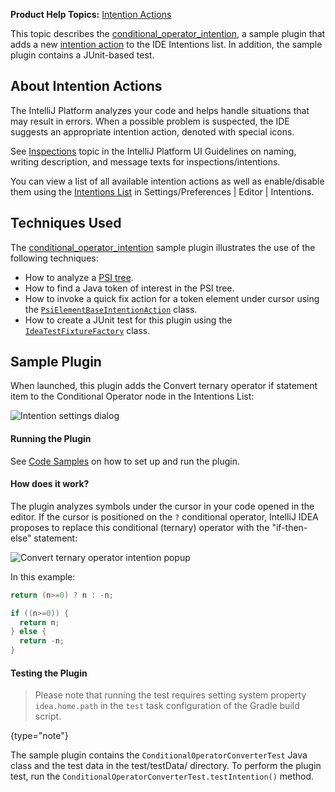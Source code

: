 [//]: # (title: Intentions)

<!-- Copyright 2000-2022 JetBrains s.r.o. and other contributors. Use of this source code is governed by the Apache 2.0 license that can be found in the LICENSE file. -->

<microformat>

**Product Help Topics:** [Intention Actions](https://www.jetbrains.com/help/idea/intention-actions.html)

</microformat>

This topic describes the [conditional_operator_intention](%gh-sdk-samples%/conditional_operator_intention), a sample plugin that adds a new [intention action](https://www.jetbrains.com/help/idea/intention-actions.html) to the IDE Intentions list.
In addition, the sample plugin contains a JUnit-based test.

## About Intention Actions

The IntelliJ Platform analyzes your code and helps handle situations that may result in errors.
When a possible problem is suspected, the IDE suggests an appropriate intention action, denoted with special icons.

See [Inspections](https://jetbrains.design/intellij/text/inspections/) topic in the IntelliJ Platform UI Guidelines on naming, writing description, and message texts for inspections/intentions.

You can view a list of all available intention actions as well as enable/disable them using the [Intentions List](https://www.jetbrains.com/help/idea/intention-actions.html#intention-settings) in <menupath>Settings/Preferences | Editor | Intentions</menupath>.

## Techniques Used

The [conditional_operator_intention](%gh-sdk-samples%/conditional_operator_intention) sample plugin illustrates the use of the following techniques:

- How to analyze a [PSI tree](psi_files.md).
- How to find a Java token of interest in the PSI tree.
- How to invoke a quick fix action for a token element under cursor using the [`PsiElementBaseIntentionAction`](%gh-ic%/platform/lang-api/src/com/intellij/codeInsight/intention/PsiElementBaseIntentionAction.java) class.
- How to create a JUnit test for this plugin using the [`IdeaTestFixtureFactory`](%gh-ic%/platform/testFramework/src/com/intellij/testFramework/fixtures/IdeaTestFixtureFactory.java) class.

## Sample Plugin

When launched, this plugin adds the <control>Convert ternary operator if statement</control> item to the <control>Conditional Operator</control> node in the Intentions List:

![Intention settings dialog](IntentionsList.png)

#### Running the Plugin

See [Code Samples](code_samples.md) on how to set up and run the plugin.

#### How does it work?

The plugin analyzes symbols under the cursor in your code opened in the editor.
If the cursor is positioned on the `?` conditional operator, IntelliJ IDEA proposes to replace this conditional (ternary) operator with the "if-then-else" statement:

![Convert ternary operator intention popup](TernaryOperator.png)

In this example:

<compare>

```java
return (n>=0) ? n : -n;
```

```java
if ((n>=0)) {
  return n;
} else {
  return -n;
}
```
</compare>

#### Testing the Plugin

> Please note that running the test requires setting system property `idea.home.path` in the `test` task configuration of the Gradle build script.
>
{type="note"}

The sample plugin contains the `ConditionalOperatorConverterTest` Java class and the test data in the <path>test/testData/</path> directory.
To perform the plugin test, run the `ConditionalOperatorConverterTest.testIntention()` method.
